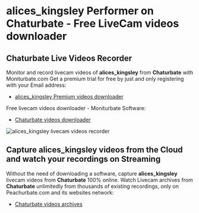 # alices_kingsley Performer on Chaturbate - Free LiveCam videos downloader

## Chaturbate Live Videos Recorder

Monitor and record livecam videos of **alices_kingsley** from **Chaturbate** with Moniturbate.com
Get a premium trial for free by just and only registering with your Email address:
* [alices_kingsley Premium videos downloader](https://moniturbate.com/request-demo-licence-key.html)

Free livecam videos downloader - Moniturbate Software:
* [Chaturbate videos downloader](https://moniturbate.com/moniturbate-download-software.html)

![alices_kingsley livecam videos recorder](https://peachurnet.com/templates/moniturbate-software.png)


## Capture alices_kingsley videos from the Cloud and watch your recordings on Streaming

Without the need of downloading a software, capture **alices_kingsley** livecam videos from **Chaturbate** 100% online.
Watch Livecam archives from **Chaturbate** unlimitedly from thousands of existing recordings, only on Peachurbate.com and its websites network:
* [Chaturbate videos archives](https://peachurnet.com/)